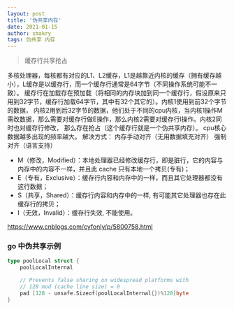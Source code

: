```yaml
---
layout: post
title: '伪共享内存'
date: 2021-01-15
author: smakry
tags: 伪共享 内存
---
```


> 缓存行共享抢占


多核处理器，每核都有对应的L1、L2缓存，L1是越靠近内核的缓存（拥有缓存越小），L缓存是以缓存行，而一个缓存行通常是64字节（不同操作系统可能不一致）。
缓存行在加载存在预加载（将相同的内存块加到同一个缓存行，假设原来只用到32字节，缓存行加载64字节，其中有32个其它的）。内核1使用到前32个字节的数据，
内核2用到后32字节的数据，他们处于不同的cpu内核，当内核1操作M需改数据，那么需要对缓存行做E操作，那么内核2需要对缓存行I操作。内核2同时也对缓存行修改，
那么存在抢占（这个缓存行就是一个伪共享内存）。
cpu核心数据越多出现的频率越大。
解决方式：
	内存手动对齐（无用数据填充对齐）
	强制对齐（语言支持）


- M（修改，Modified）：本地处理器已经修改缓存行，即是脏行，它的内容与内存中的内容不一样，并且此 cache 只有本地一个拷贝(专有)；
- E（专有，Exclusive）：缓存行内容和内存中的一样，而且其它处理器都没有这行数据；
- S（共享，Shared）：缓存行内容和内存中的一样, 有可能其它处理器也存在此缓存行的拷贝；
- I（无效，Invalid）：缓存行失效, 不能使用。

<https://www.cnblogs.com/cyfonly/p/5800758.html>


### go 中伪共享示例

``` go
type poolLocal struct {
	poolLocalInternal

	// Prevents false sharing on widespread platforms with
	// 128 mod (cache line size) = 0 .
	pad [128 - unsafe.Sizeof(poolLocalInternal{})%128]byte
}
```